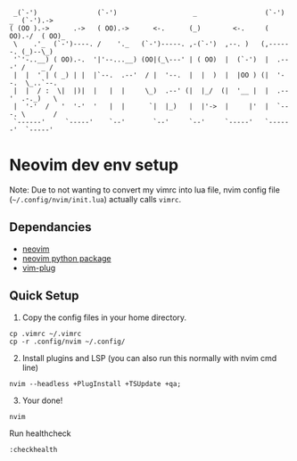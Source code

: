 ```
 _(`-')               (`-')                   _                 (`-')  _  (`-').-> 
( (OO ).->      .->   ( OO).->      <-.      (_)        <-.     ( OO).-/  ( OO)_   
 \    .'_  (`-')----. /    '._   (`-')-----. ,-(`-')  ,--. )   (,------. (_)--\_)  
 '`'-..__) ( OO).-.  '|'--...__) (OO|(_\---' | ( OO)  |  (`-')  |  .---' /    _ /  
 |  |  ' | ( _) | |  |`--.  .--'  / |  '--.  |  |  )  |  |OO ) (|  '--.  \_..`--.  
 |  |  / :  \|  |)|  |   |  |     \_)  .--' (|  |_/  (|  '__ |  |  .--'  .-._)   \ 
 |  '-'  /   '  '-'  '   |  |      `|  |_)   |  |'->  |     |'  |  `---. \       / 
 `------'     `-----'    `--'       `--'     `--'     `-----'   `------'  `-----'  
```
# Neovim dev env setup 
Note: Due to not wanting to convert my vimrc into lua file, nvim config file (`~/.config/nvim/init.lua`) actually calls `vimrc`. 

## Dependancies
- [neovim](https://github.com/neovim/neovim)
- [neovim python package](https://pypi.org/project/neovim)
- [vim-plug](https://github.com/junegunn/vim-plug)

## Quick Setup
1) Copy the config files in your home directory.
```
cp .vimrc ~/.vimrc
cp -r .config/nvim ~/.config/
```

2) Install plugins and LSP (you can also run this normally with nvim cmd line)
```
nvim --headless +PlugInstall +TSUpdate +qa;
```

3) Your done! 
```
nvim
```

Run healthcheck
```
:checkhealth
```
